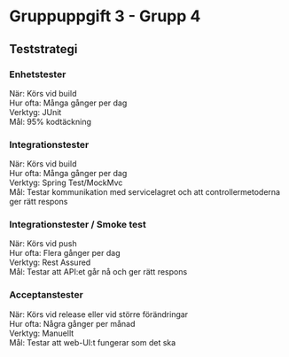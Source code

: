 # Gruppuppgift 3 - Grupp 4

## Teststrategi

### Enhetstester
När: Körs vid build  
Hur ofta: Många gånger per dag  
Verktyg: JUnit  
Mål: 95% kodtäckning  

### Integrationstester
När: Körs vid build  
Hur ofta: Många gånger per dag  
Verktyg: Spring Test/MockMvc  
Mål: Testar kommunikation med servicelagret och att controllermetoderna ger rätt respons

### Integrationstester / Smoke test
När: Körs vid push  
Hur ofta: Flera gånger per dag  
Verktyg: Rest Assured  
Mål: Testar att API:et går nå och ger rätt respons  

### Acceptanstester
När: Körs vid release eller vid större förändringar  
Hur ofta: Några gånger per månad  
Verktyg: Manuellt  
Mål: Testar att web-UI:t fungerar som det ska  


